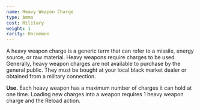 ```yaml
---
name: Heavy Weapon Charge
type: Ammo
cost: Military
weight: 1
rarity: Uncommon
---
```

A heavy weapon charge is a generic term that can refer to a missile, energy source, or
raw material. Heavy weapons require charges to be used. Generally, heavy weapon charges are not available to purchase
by the general public. They must be bought at your local black market dealer or obtained from a military connection.

__Use.__ Each heavy weapon has a maximum number of charges it can hold at one time. Loading new charges into a weapon
requires 1 heavy weapon charge and the Reload action.

